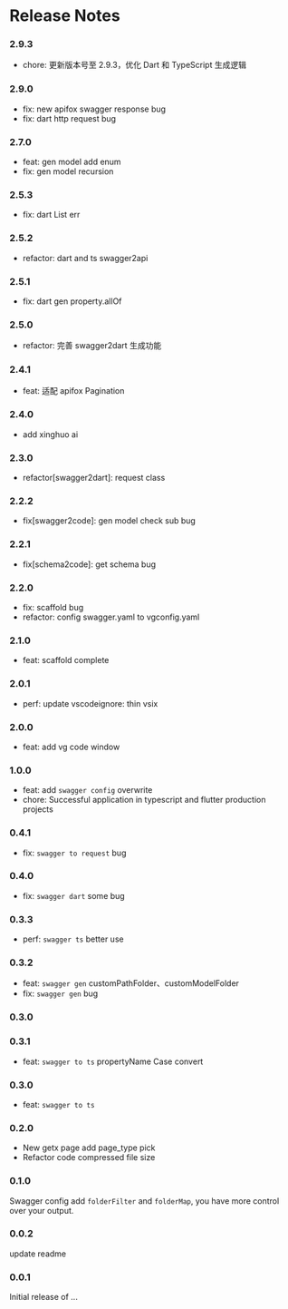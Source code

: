 <!--
 * @Author: zdd
 * @Date: 2023-05-30 17:42:04
 * @LastEditors: zdd jimmyzhao163@163.com
 * @LastEditTime: 2025-03-03 13:52:18
 * @FilePath: CHANGELOG.md
 * @Description:
-->

# Release Notes

### 2.9.3

- chore: 更新版本号至 2.9.3，优化 Dart 和 TypeScript 生成逻辑

### 2.9.0

- fix: new apifox swagger response bug
- fix: dart http request bug

### 2.7.0

- feat: gen model add enum
- fix: gen model recursion

### 2.5.3

- fix: dart List<T> err

### 2.5.2

- refactor: dart and ts swagger2api

### 2.5.1

- fix: dart gen property.allOf

### 2.5.0

- refactor: 完善 swagger2dart 生成功能

### 2.4.1

- feat: 适配 apifox Pagination

### 2.4.0

- add xinghuo ai

### 2.3.0

- refactor[swagger2dart]: request class

### 2.2.2

- fix[swagger2code]: gen model check sub bug

### 2.2.1

- fix[schema2code]: get schema bug

### 2.2.0

- fix: scaffold bug
- refactor: config swagger.yaml to vgconfig.yaml

### 2.1.0

- feat: scaffold complete

### 2.0.1

- perf: update vscodeignore: thin vsix

### 2.0.0

- feat: add vg code window

### 1.0.0

- feat: add `swagger config` overwrite
- chore: Successful application in typescript and flutter production projects

### 0.4.1

- fix: `swagger to request` bug

### 0.4.0

- fix: `swagger dart` some bug

### 0.3.3

- perf: `swagger ts` better use

### 0.3.2

- feat: `swagger gen` customPathFolder、customModelFolder
- fix: `swagger gen` bug

### 0.3.0

### 0.3.1

- feat: `swagger to ts` propertyName Case convert

### 0.3.0

- feat: `swagger to ts`

### 0.2.0

- New getx page add page_type pick
- Refactor code compressed file size

### 0.1.0

Swagger config add `folderFilter` and `folderMap`, you have more control over your output.

### 0.0.2

update readme

### 0.0.1

Initial release of ...
